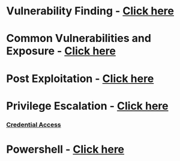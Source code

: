 # Vulnerability Finding - [Click here](https://github.com/sarathlalup/Cyber-security/tree/master/Windows%20Exploitaion/03.Vulnerability%20Finding)

# Common Vulnerabilities and Exposure - [Click here](https://github.com/sarathlalup/Cyber-security/blob/master/Windows%20Exploitaion/Common%20Vulnerabilities%20and%20Exposure.md)

# Post Exploitation - [Click here](https://github.com/sarathlalup/Cyber-security/tree/master/Windows%20Exploitaion/Post%20Exploitaion)

# Privilege Escalation - [Click here](https://github.com/sarathlalup/Cyber-security/tree/master/Windows%20Exploitaion/Privilege%20escalation)
### [Credential Access](https://github.com/sarathlalup/Cyber-security/tree/master/Windows%20Exploitaion/Credential%20Access)

# Powershell - [Click here](https://github.com/sarathlalup/Cyber-security/tree/master/Windows%20Exploitaion/Powershell)
